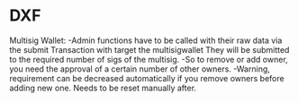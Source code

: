 # DXF



Multisig Wallet:
-Admin functions have to be called with their raw data via the submit Transaction with target the multisigwallet
They will be submitted to the required number of sigs of the multisig.
-So to remove or add owner, you need the approval of a certain number of other owners.
-Warning, requirement can be decreased automatically if you remove owners before adding new one.
Needs to be reset manually after.

